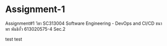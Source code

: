 # Assignment-1
Assignment#1 วิชา SC313004 Software Engineering - DevOps and CI/CD
ชนาพร พันธิอั้ว 613020575-4 Sec.2



test test
